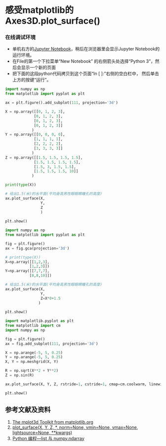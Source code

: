 # 感受matplotlib的Axes3D.plot_surface()

### 在线调试环境

- 单机右方的[Jupyter Notebook](https://mybinder.org/v2/gh/ipython/ipython-in-depth/master?filepath=binder/Index.ipynb)，稍后在浏览器里会显示Jupyter Notebook的运行环境。
- 在File的第一个下拉菜单“New Notebook” 的右侧箭头处选择“Python 3”，然后会显示一个新的页面
- 把下面的这段python代码拷贝到这个页面“In [ ]:”右侧的空白栏中， 然后单击上方的按键“运行”。

```python
import numpy as np
from matplotlib import pyplot as plt

ax = plt.figure().add_subplot(111, projection='3d')

X = np.array([[0, 1, 2, 3],
             [0, 1, 2, 3],
             [0, 1, 2, 3],
             [0, 1, 2, 3]]
            )
Y = np.array([[0, 0, 0, 0],
             [1, 1, 1, 1],
             [2, 2, 2, 2],
             [3, 3, 3, 3]]
            )
Z = np.array([[1.5, 1.5, 1.5, 1.5],
             [1.5, 1.5, 1.5, 1.5],
             [1.5, 3, 1.5, 1.5],
             [1.5, 1.5, 1.5, 10]]
            )

print(type(X))

# 绘出1.5(米)的水平面(平均身高男性眼眼睛瞳孔的高度)
ax.plot_surface(X, 
                Y, 
                Z
                ) 
     
plt.show()
```

```python
import numpy as np
from matplotlib import pyplot as plt

fig = plt.figure()
ax = fig.gca(projection='3d')

# print(type(X))
X=np.array([[1,2,3],
           [1,2,3]])
Y=np.array([[7,7,7],
           [8,8,10]])

# 绘出1.5(米)的水平面(平均身高男性眼眼睛瞳孔的高度)
ax.plot_surface(X, 
                Y, 
                Z=X*0+1.5
               ) 
     
plt.show()
```

```python
import matplotlib.pyplot as plt
from matplotlib import cm
import numpy as np

fig = plt.figure()
ax = fig.add_subplot(111, projection='3d')

X = np.arange(-5, 5, 0.25)
Y = np.arange(-5, 5, 0.25)
X, Y = np.meshgrid(X, Y)

R = np.sqrt(X**2 + Y**2)
Z = np.sin(R)

ax.plot_surface(X, Y, Z, rstride=1, cstride=1, cmap=cm.coolwarm, linewidth=0, antialiased=False)

plt.show()
```

## 参考文献及资料

1. [The mplot3d Toolkit from matplotlib.org](https://matplotlib.org/stable/tutorials/toolkits/mplot3d.html)
2. [plot_surface(X, Y, Z, *, norm=None, vmin=None, vmax=None, lightsource=None, **kwargs)](https://matplotlib.org/stable/api/_as_gen/mpl_toolkits.mplot3d.axes3d.Axes3D.html#mpl_toolkits.mplot3d.axes3d.Axes3D.plot_surface)
3. [Python 编程—list 与 numpy.ndarray](https://www.jianshu.com/p/f8e6a0a6399f)


